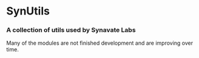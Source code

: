 # SynUtils
### A collection of utils used by Synavate Labs

Many of the modules are not finished development and are improving over time.